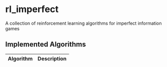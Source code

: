 # rl_imperfect
A collection of reinforcement learning algorithms for imperfect information games

## Implemented Algorithms
| Algorithm | Description |
| --- | --- |